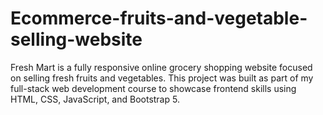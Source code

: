 # Ecommerce-fruits-and-vegetable-selling-website
Fresh Mart is a fully responsive online grocery shopping website focused on selling fresh fruits and vegetables.   This project was built as part of my full-stack web development course to showcase frontend skills using HTML, CSS, JavaScript, and Bootstrap 5.
